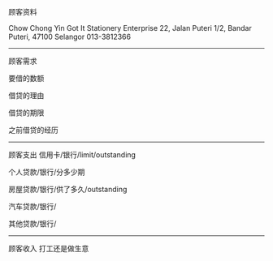 顾客资料

Chow Chong Yin Got It Stationery Enterprise 22, Jalan Puteri 1/2, Bandar Puteri, 47100 Selangor 013-3812366

-----------------
顾客需求


要借的数额

借贷的理由

借贷的期限

之前借贷的经历


--------------
顾客支出
信用卡/银行/limit/outstanding


个人贷款/银行/分多少期

房屋贷款/银行/供了多久/outstanding

汽车贷款/银行/


其他贷款/银行/

-----------
顾客收入
打工还是做生意

